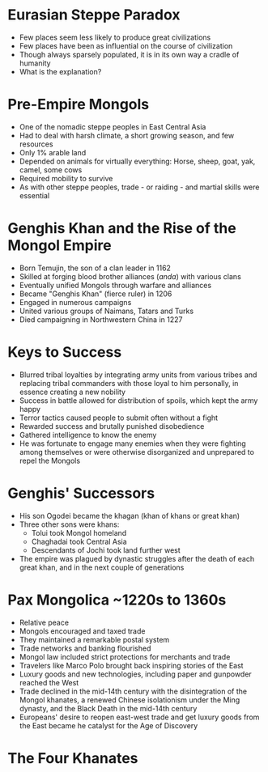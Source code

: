 # Eurasian Steppe Paradox
- Few places seem less likely to produce great civilizations
- Few places have been as influential on the course of civilization
- Though always sparsely populated, it is in its own way a cradle of humanity 
- What is the explanation?
# Pre-Empire Mongols
- One of the nomadic steppe peoples in East Central Asia
- Had to deal with harsh climate, a short growing season, and few resources
- Only 1% arable land
- Depended on animals for virtually everything: Horse, sheep, goat, yak, camel, some cows
- Required mobility to survive
- As with other steppe peoples, trade - or raiding - and martial skills were essential

# Genghis Khan and the Rise of the Mongol Empire
- Born Temujin, the son of a clan leader in 1162
- Skilled at forging blood brother alliances (*anda*) with various clans
- Eventually unified Mongols through warfare and alliances
- Became "Genghis Khan" (fierce ruler) in 1206
- Engaged in numerous campaigns
- United various groups of Naimans, Tatars and Turks
- Died campaigning in Northwestern China in 1227
# Keys to Success
- Blurred tribal loyalties by integrating army units from various tribes and replacing tribal commanders with those loyal to him personally, in essence creating a new nobility
- Success in battle allowed for distribution of spoils, which kept the army happy
- Terror tactics caused people to submit often without a fight
- Rewarded success and brutally punished disobedience
- Gathered intelligence to know the enemy
- He was fortunate to engage many enemies when they were fighting among themselves or were otherwise disorganized and unprepared to repel the Mongols
# Genghis' Successors
- His son Ogodei became the khagan (khan of khans or great khan)
- Three other sons were khans:
	- Tolui took Mongol homeland
	- Chaghadai took Central Asia
	- Descendants of Jochi took land further west
- The empire was plagued by dynastic struggles after the death of each great khan, and in the next couple of generations
# Pax Mongolica ~1220s to 1360s
- Relative peace
- Mongols encouraged and taxed trade
- They maintained a remarkable postal system
- Trade networks and banking flourished
- Mongol law included strict protections for merchants and trade
- Travelers like Marco Polo brought back inspiring stories of the East
- Luxury goods and new technologies, including paper and gunpowder reached the West
- Trade declined in the mid-14th century with the disintegration of the Mongol khanates, a renewed Chinese isolationism under the Ming dynasty, and the Black Death in the mid-14th century
- Europeans' desire to reopen east-west trade and get luxury goods from the East became he catalyst for the Age of Discovery
# The Four Khanates
